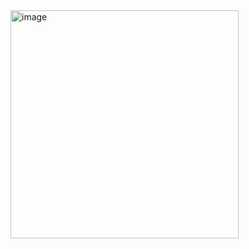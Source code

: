 <img width="365" alt="image" src="https://user-images.githubusercontent.com/74047746/182767209-526ba8ce-18f1-4f29-9cbc-686bb42c377a.png">
